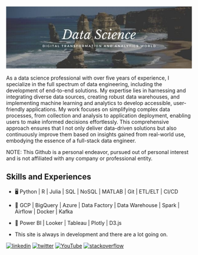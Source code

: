  
![](https://github.com/iamnatapong55/iamnatapong55/blob/main/Banner.jpg)
  

As a data science professional with over five years of experience, I specialize in the full spectrum of data engineering, including the development of end-to-end solutions. My expertise lies in harnessing and integrating diverse data sources, creating robust data warehouses, and implementing machine learning and analytics to develop accessible, user-friendly applications. My work focuses on simplifying complex data processes, from collection and analysis to application deployment, enabling users to make informed decisions effortlessly. This comprehensive approach ensures that I not only deliver data-driven solutions but also continuously improve them based on insights gained from real-world use, embodying the essence of a full-stack data engineer.

NOTE: This Github is a personal endeavor, pursued out of personal interest and is not affiliated with any company or professional entity.

## Skills and Experiences
* 🖥 Python | R | Julia | SQL | NoSQL | MATLAB | Git | ETL/ELT | CI/CD
* 💾 GCP | BigQuery | Azure | Data Factory | Data Warehouse | Spark | Airflow | Docker | Kafka
* 🌅 Power BI | Looker | Tableau | Plotly | D3.js

* This site is always in development and there are a lot going on. 

[<img src='https://cdn.jsdelivr.net/npm/simple-icons@3.0.1/icons/linkedin.svg' alt='linkedin' height='40'>](https://www.linkedin.com/in/https://www.linkedin.com/in/natapongsornprom//)  [<img src='https://cdn.jsdelivr.net/npm/simple-icons@3.0.1/icons/twitter.svg' alt='twitter' height='40'>](https://twitter.com/https://twitter.com/iambank345) [<img src='https://cdn.jsdelivr.net/npm/simple-icons@3.0.1/icons/youtube.svg' alt='YouTube' height='40'>](https://www.youtube.com/channel/bank) [<img src='https://cdn.jsdelivr.net/npm/simple-icons@3.0.1/icons/stackoverflow.svg' alt='stackoverflow' height='40'>](https://stackoverflow.com/users/bank) 





